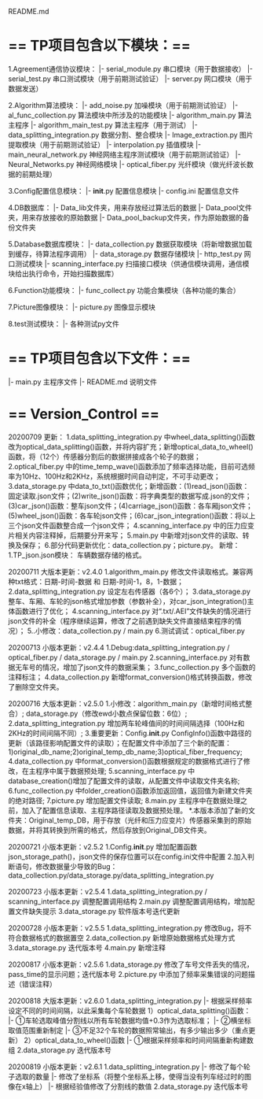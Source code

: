 README.md

# == TP项目包含以下模块：==

1.Agreement通信协议模块：
    |- serial_module.py 串口模块（用于数据接收）
    |- serial_test.py 串口测试模块（用于前期测试验证）
    |- server.py 网口模块（用于数据发送）
    
2.Algorithm算法模块：
    |- add_noise.py 加噪模块（用于前期测试验证）
    |- al_func_collection.py 算法模块中所涉及的功能模块
    |- algorithm_main.py 算法主程序
    |- algorithm_main_test.py 算法主程序（用于测试）
    |- data_splitting_integration.py 数据分割、整合模块 
    |- Image_extraction.py 图片提取模块（用于前期测试验证）
    |- interpolation.py 插值模块
    |- main_neural_network.py 神经网络主程序测试模块（用于前期测试验证）
    |- Neural_Networks.py 神经网络模块
    |- optical_fiber.py 光纤模块（做光纤波长数据的前期处理）
    
3.Config配置信息模块：
    |- __init__.py 配置信息模块
    |- config.ini 配置信息文件
    
4.DB数据库：
    |- Data_lib文件夹，用来存放经过算法后的数据
    |- Data_pool文件夹，用来存放接收的原始数据
    |- Data_pool_backup文件夹，作为原始数据的备份文件夹
    
5.Database数据库模块：
    |- data_collection.py 数据获取模块（将新增数据加载到缓存，待算法程序调用）
    |- data_storage.py 数据存储模块
    |- http_test.py 网口测试模块
    |- scanning_interface.py 扫描接口模块（供通信模块调用，通信模块给出执行命令，开始扫描数据库）

6.Function功能模块：
    |- func_collect.py 功能合集模块（各种功能的集合）

7.Picture图像模块：
    |- picture.py 图像显示模块

8.test测试模块：
    |- 各种测试py文件

# == TP项目包含以下文件：== 

|- main.py 主程序文件
|- README.md 说明文件


# == Version_Control ==
20200709
更新：
1.data_splitting_integration.py 中wheel_data_splitting()函数改为optical_data_splitting()函数，并将内容扩充；新增optical_data_to_wheel()函数，将（12个）传感器分割后的数据拼接成各个轮子的数据；
2.optical_fiber.py 中的time_temp_wave()函数添加了频率选择功能，目前可选频率为10Hz、100Hz和2KHz，系统根据时间自动判定，不可手动更改；
3.data_storage.py 中data_to_txt()函数优化；新增函数：(1)read_json()函数：固定读取.json文件；(2)write_json()函数：将字典类型的数据写成.json的文件；(3)car_json()函数：整车json文件；(4)carriage_json()函数：各车厢json文件；(5)wheel_json()函数：各车轮json文件；(6)car_json_integration()函数：将以上三个json文件函数整合成一个json文件；
4.scanning_interface.py 中的压力应变片相关内容注释掉，后期要分开来写；
5.main.py 中新增对json文件的读取、转换及保存；
6.部分代码更新优化：data_collection.py；picture.py。
新增：
1.TP_json.json模块： 车辆数据存储的格式。


20200711
大版本更新：v2.4.0
1.algorithm_main.py 修改文件读取格式。兼容两种txt格式：日期-时间-数据 和 日期-时间-1，8，1-数据；
2.data_splitting_integration.py 设定左右传感器（各6个）；
3.data_storage.py 整车、车厢、车轮的json格式增加参数（参数补全），对car_json_integration()主体函数进行了优化；
4.scanning_interface.py 对“.txt/.AEI”文件缺失的情况进行json文件的补全（程序继续运算，修改了之前遇到缺失文件直接结束程序的情况）；
5..小修改：data_collection.py / main.py
6.测试调试：optical_fiber.py

20200713
小版本更新：v2.4.4
1.Debug:data_splitting_integration.py / optical_fiber.py / data_storage.py / main.py
2.scanning_interface.py 对有数据无车号的情况，增加了json文件的数据采集；
3.func_collection.py 多个函数的注释标注；
4.data_collection.py 新增format_conversion()格式转换函数，修改了删除空文件夹。

20200716
大版本更新：v2.5.0
1.小修改：algorithm_main.py（新增时间格式整合）; data_storage.py（修改ewd小数点保留位数：6位）;
2.data_splitting_integration.py 增加两车轮峰值间的时间间隔选择（100Hz和2KHz的时间间隔不同）;
3.重要更新：Config.__init__.py ConfigInfo()函数中路径的更新（该路径影响配置文件的读取）；在配置文件中添加了三个新的配置：1)original_db_name;2)original_temp_db_name;3)optical_fiber_frequency;
4.data_collection.py 中format_conversion()函数根据规定的数据格式进行了修改，在主程序中属于数据预处理;
5.scanning_interface.py 中database_creation()增加了配置文件的读取，从配置文件中读取文件夹名称;
6.func_collection.py 中folder_creation()函数添加返回值，返回值为新建文件夹的绝对路径;
7.picture.py 增加配置文件读取;
8.main.py 主程序中在数据处理之前，加入了配置信息读取、主程序路径读取及数据预处理。
*.本版本添加了新的文件夹：Original_temp_DB，用于存放（光纤和压力应变片）传感器采集到的原始数据，并将其转换到所需的格式，然后存放到Original_DB文件夹。

20200721
小版本更新：v2.5.2
1.Config.__init__.py 增加配置函数json_storage_path()，json文件的保存位置可以在config.ini文件中配置
2.加入判断语句，修改数据量少导致的Bug：data_collection.py/data_storage.py/data_splitting_integration.py

20200723
小版本更新：v2.5.4
1.data_splitting_integration.py / scanning_interface.py 调整配置调用结构
2.main.py 调整配置调用结构，增加配置文件缺失提示
3.data_storage.py 软件版本号迭代更新

20200728
小版本更新：v2.5.5
1.data_splitting_integration.py 修改Bug，将不符合数据格式的数据置空
2.data_collection.py 新增原始数据格式处理方式
3.data_storage.py 迭代版本号
4.main.py 新增注释

20200817
小版本更新：v2.5.6
1.data_storage.py 修改了车号文件丢失的情况，pass_time的显示问题；迭代版本号
2.picture.py 中添加了频率采集错误的问题描述（错误注释）

20200818
大版本更新：v2.6.0
1.data_splitting_integration.py 
    |- 根据采样频率设定不同的时间间隔，以此采集每个车轮数据
    1）optical_data_splitting()函数：
        |- ①车轮选取峰值分割线以所有车轮数据均值+0.3作为选取标准；
        |- ②横坐标取值范围重新制定
        |- ③不足32个车轮的数据照常输出，有多少输出多少（重点更新）
    2）optical_data_to_wheel()函数
        |- ①根据采样频率和时间间隔重新构建数组
2.data_storage.py 迭代版本号

20200819
小版本更新：v2.6.1
1.data_splitting_integration.py 
    |- 修改了每个轮子选取的数量
    |- 修改了坐标系（将整个坐标系上移，使得当没有列车经过时的图像在x轴上）
    |- 根据经验值修改了分割线的数值
2.data_storage.py 迭代版本号